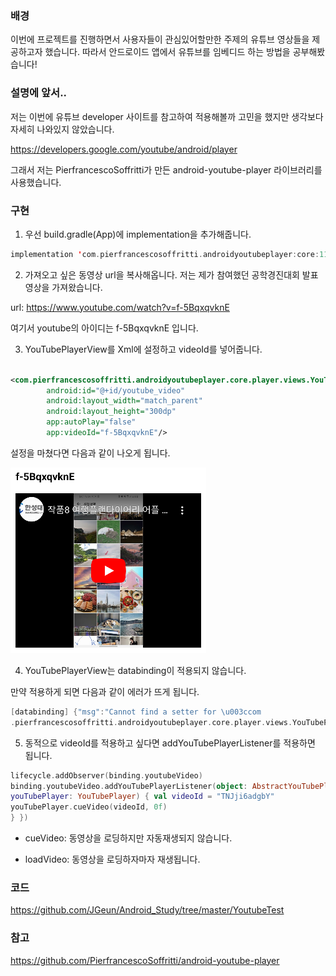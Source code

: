 ### 배경

이번에 프로젝트를 진행하면서 사용자들이 관심있어할만한 주제의 유튜브 영상들을 제공하고자 했습니다. 따라서 안드로이드 앱에서 유튜브를 임베디드 하는 방법을 공부해봤습니다!

### 설명에 앞서..

저는 이번에 유튜브 developer 사이트를 참고하여 적용해볼까 고민을 했지만 생각보다 자세히 나와있지 않았습니다.

https://developers.google.com/youtube/android/player

그래서 저는 PierfrancescoSoffritti가 만든 android-youtube-player 라이브러리를 사용했습니다.

### 구현

1. 우선 build.gradle(App)에 implementation을 추가해줍니다.

```kotlin
implementation 'com.pierfrancescosoffritti.androidyoutubeplayer:core:11.1.0'
```

2. 가져오고 싶은 동영상 url을 복사해옵니다. 저는 제가 참여했던 공학경진대회 발표 영상을 가져왔습니다.

url: https://www.youtube.com/watch?v=f-5BqxqvknE

여기서 youtube의 아이디는 f-5BqxqvknE 입니다.

3. YouTubePlayerView를 Xml에 설정하고 videoId를 넣어줍니다.

```xml

<com.pierfrancescosoffritti.androidyoutubeplayer.core.player.views.YouTubePlayerView
        android:id="@+id/youtube_video"
        android:layout_width="match_parent"
        android:layout_height="300dp"
        app:autoPlay="false"
        app:videoId="f-5BqxqvknE"/>
```

설정을 마쳤다면 다음과 같이 나오게 됩니다.

![Youtube Embeded](./img/youtube.png)

4. YouTubePlayerView는 databinding이 적용되지 않습니다.

만약 적용하게 되면 다음과 같이 에러가 뜨게 됩니다.

```kotlin
[databinding] {"msg":"Cannot find a setter for \u003ccom
.pierfrancescosoffritti.androidyoutubeplayer.core.player.views.YouTubePlayerView
```

5. 동적으로 videoId를 적용하고 싶다면 addYouTubePlayerListener를 적용하면 됩니다.

```kotlin
lifecycle.addObserver(binding.youtubeVideo)
binding.youtubeVideo.addYouTubePlayerListener(object: AbstractYouTubePlayerListener() { override fun onReady(
youTubePlayer: YouTubePlayer) { val videoId = "TNJji6adgbY"
youTubePlayer.cueVideo(videoId, 0f)
} })
```
- cueVideo: 동영상을 로딩하지만 자동재생되지 않습니다.

- loadVideo: 동영상을 로딩하자마자 재생됩니다.

### 코드
https://github.com/JGeun/Android_Study/tree/master/YoutubeTest

### 참고
https://github.com/PierfrancescoSoffritti/android-youtube-player